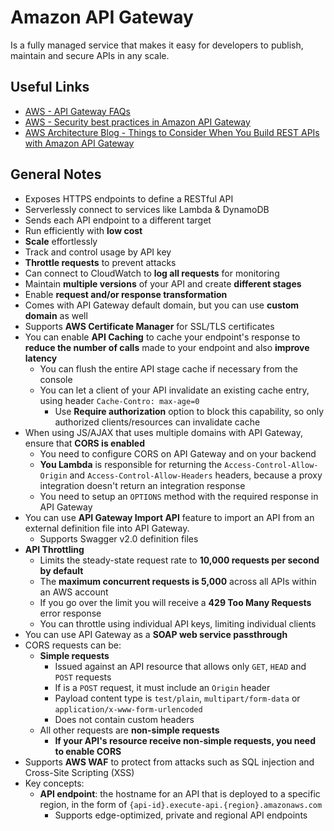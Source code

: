 # Amazon API Gateway
Is a fully managed service that makes it easy for developers to publish, maintain and secure APIs in any scale.

## Useful Links
- [AWS - API Gateway FAQs](https://aws.amazon.com/api-gateway/faqs/)
- [AWS - Security best practices in Amazon API Gateway](https://docs.aws.amazon.com/apigateway/latest/developerguide/security-best-practices.html)
- [AWS Architecture Blog - Things to Consider When You Build REST APIs with Amazon API Gateway](https://aws.amazon.com/blogs/architecture/things-to-consider-when-you-build-rest-apis-with-amazon-api-gateway/)

## General Notes
- Exposes HTTPS endpoints to define a RESTful API
- Serverlessly connect to services like Lambda & DynamoDB
- Sends each API endpoint to a different target
- Run efficiently with **low cost**
- **Scale** effortlessly
- Track and control usage by API key
- **Throttle requests** to prevent attacks
- Can connect to CloudWatch to **log all requests** for monitoring
- Maintain **multiple versions** of your API and create **different stages**
- Enable **request and/or response transformation**
- Comes with API Gateway default domain, but you can use **custom domain** as well
- Supports **AWS Certificate Manager** for SSL/TLS certificates
- You can enable **API Caching** to cache your endpoint's response to **reduce the number of calls** made to your endpoint and also **improve latency**
    - You can flush the entire API stage cache if necessary from the console
    - You can let a client of your API invalidate an existing cache entry, using header `Cache-Contro: max-age=0`
        - Use **Require authorization** option to block this capability, so only authorized clients/resources can invalidate cache
- When using JS/AJAX that uses multiple domains with API Gateway, ensure that **CORS is enabled**
    - You need to configure CORS on API Gateway and on your backend
    - **You Lambda** is responsible for returning the `Access-Control-Allow-Origin` and `Access-Control-Allow-Headers` headers, because a proxy integration doesn't return an integration response
    - You need to setup an `OPTIONS` method with the required response in API Gateway
- You can use **API Gateway Import API** feature to import an API from an external definition file into API Gateway.
    - Supports Swagger v2.0 definition files
- **API Throttling**
    - Limits the steady-state request rate to **10,000 requests per second by default**
    - The **maximum concurrent requests is 5,000** across all APIs within an AWS account
    - If you go over the limit you will receive a **429 Too Many Requests** error response
    - You can throttle using individual API keys, limiting individual clients
- You can use API Gateway as a **SOAP web service passthrough**
- CORS requests can be:
    - **Simple requests**
        - Issued against an API resource that allows only `GET`, `HEAD` and `POST` requests
        - If is a `POST` request, it must include an `Origin` header
        - Payload content type is `test/plain`, `multipart/form-data` or `application/x-www-form-urlencoded`
        - Does not contain custom headers
    - All other requests are **non-simple requests**
        - **If your API's resource receive non-simple requests, you need to enable CORS**
- Supports **AWS WAF** to protect from attacks such as SQL injection and Cross-Site Scripting (XSS)
- Key concepts:
    - **API endpoint**: the hostname for an API that is deployed to a specific region, in the form of `{api-id}.execute-api.{region}.amazonaws.com`
        - Supports edge-optimized, private and regional API endpoints